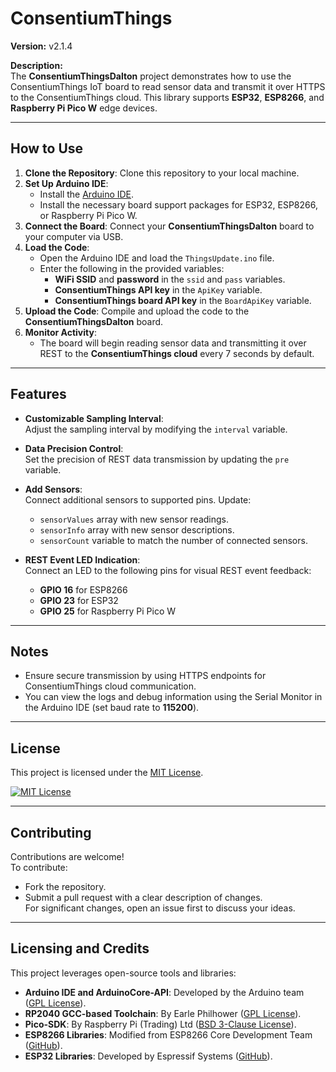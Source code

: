 # ConsentiumThings

**Version:** v2.1.4  

**Description:**  
The **ConsentiumThingsDalton** project demonstrates how to use the ConsentiumThings IoT board to read sensor data and transmit it over HTTPS to the ConsentiumThings cloud. This library supports **ESP32**, **ESP8266**, and **Raspberry Pi Pico W** edge devices.

---

## How to Use

1. **Clone the Repository**: Clone this repository to your local machine.
2. **Set Up Arduino IDE**:
   - Install the [Arduino IDE](https://www.arduino.cc/en/software).
   - Install the necessary board support packages for ESP32, ESP8266, or Raspberry Pi Pico W.
3. **Connect the Board**: Connect your **ConsentiumThingsDalton** board to your computer via USB.
4. **Load the Code**:
   - Open the Arduino IDE and load the `ThingsUpdate.ino` file.
   - Enter the following in the provided variables:
     - **WiFi SSID** and **password** in the `ssid` and `pass` variables.
     - **ConsentiumThings API key** in the `ApiKey` variable.
     - **ConsentiumThings board API key** in the `BoardApiKey` variable.
5. **Upload the Code**: Compile and upload the code to the **ConsentiumThingsDalton** board.
6. **Monitor Activity**:
   - The board will begin reading sensor data and transmitting it over REST to the **ConsentiumThings cloud** every 7 seconds by default.

---

## Features

- **Customizable Sampling Interval**:  
   Adjust the sampling interval by modifying the `interval` variable.
   
- **Data Precision Control**:  
   Set the precision of REST data transmission by updating the `pre` variable.

- **Add Sensors**:  
   Connect additional sensors to supported pins. Update:
   - `sensorValues` array with new sensor readings.
   - `sensorInfo` array with new sensor descriptions.
   - `sensorCount` variable to match the number of connected sensors.

- **REST Event LED Indication**:  
   Connect an LED to the following pins for visual REST event feedback:
   - **GPIO 16** for ESP8266  
   - **GPIO 23** for ESP32  
   - **GPIO 25** for Raspberry Pi Pico W  

---

## Notes

- Ensure secure transmission by using HTTPS endpoints for ConsentiumThings cloud communication.
- You can view the logs and debug information using the Serial Monitor in the Arduino IDE (set baud rate to **115200**).

---

## License

This project is licensed under the [MIT License](LICENSE).  

[![MIT License](https://img.shields.io/badge/license-MIT-blue.svg)](LICENSE)

---

## Contributing

Contributions are welcome!  
To contribute:
- Fork the repository.
- Submit a pull request with a clear description of changes.  
For significant changes, open an issue first to discuss your ideas.  

---

## Licensing and Credits

This project leverages open-source tools and libraries:
- **Arduino IDE and ArduinoCore-API**: Developed by the Arduino team ([GPL License](https://arduino.cc)).
- **RP2040 GCC-based Toolchain**: By Earle Philhower ([GPL License](https://github.com/earlephilhower/pico-quick-toolchain)).
- **Pico-SDK**: By Raspberry Pi (Trading) Ltd ([BSD 3-Clause License](https://github.com/raspberrypi/pico-sdk)).
- **ESP8266 Libraries**: Modified from ESP8266 Core Development Team ([GitHub](https://github.com/esp8266/Arduino)).
- **ESP32 Libraries**: Developed by Espressif Systems ([GitHub](https://github.com/espressif/arduino-esp32)).
